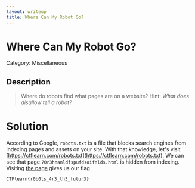 ```yaml
---
layout: writeup
title: Where Can My Robot Go?
---
```

# Where Can My Robot Go?
Category: Miscellaneous

## Description

> Where do robots find what pages are on a website?
> Hint:
*What does disallow tell a robot?*

# Solution

According to Google, `robots.txt` is a file that blocks search engines from indexing pages and assets on your site. With that knowledge, let's visit [https://ctflearn.com/robots.txt](https://ctflearn.com/robots.txt). We can see that page `70r3hnanldfspufdsoifnlds.html` is hidden from indexing. Visiting [the page](https://ctflearn.com/70r3hnanldfspufdsoifnlds.html) gives us our flag
```
CTFlearn{r0b0ts_4r3_th3_futur3}
```
